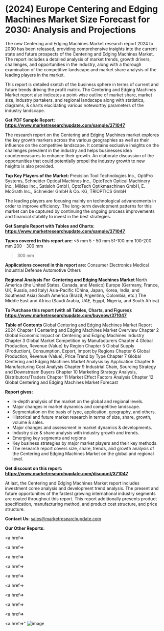 # (2024) Europe Centering and Edging Machines Market Size Forecast for 2030: Analysis and Projections

The new Centering and Edging Machines Market research report 2024 to 2030 has been released, providing comprehensive insights into the current state and future prospects of the Centering and Edging Machines Market. The report includes a detailed analysis of market trends, growth drivers, challenges, and opportunities in the industry, along with a thorough examination of the competitive landscape and market share analysis of the leading players in the market.

This report is detailed sketch of the business sphere in terms of current and future trends driving the profit matrix. The Centering and Edging Machines Market report also indicates a point-wise outline of market share, market size, industry partakers, and regional landscape along with statistics, diagrams, &amp; charts elucidating various noteworthy parameters of the industry landscape.

<strong><b>Get PDF Sample Report: <a href=https://www.marketresearchupdate.com/sample/371047>https://www.marketresearchupdate.com/sample/371047</a></b></strong>

The research report on the Centering and Edging Machines market explores the key growth markers across the various geographies as well as their influence on the competitive landscape. It contains exclusive insights on the challenges prevalent in the industry and helps businesses idea countermeasures to enhance their growth. An elaborate discussion of the opportunities that could potentially propel the industry growth to new heights is also provided.

<strong><b>Top Key Players of the Market:
</b></strong>Precision Tool Technologies Inc., OptiPro Systems, Schneider Optical Machines Inc., OptoTech Optical Machinery Inc., Mildex Inc., Satisloh GmbH, OptoTech Optikmaschinen GmbH, E. McGrath Inc., Schneider GmbH & Co. KG, TRIOPTICS GmbH<strong><b>
</b></strong>

The leading players are focusing mainly on technological advancements in order to improve efficiency. The long-term development patterns for this market can be captured by continuing the ongoing process improvements and financial stability to invest in the best strategies.

<strong><b>Get Sample Report with Tables and Charts: <a href=https://www.marketresearchupdate.com/sample/371047>https://www.marketresearchupdate.com/sample/371047</a></b></strong>

<strong><b>Types covered in this report are:
</b></strong><5 mm
5 - 50 mm
51-100 mm
100-200 mm
200 - 300 mm
>300 mm<strong><b>
</b></strong>

<strong><b>Applications covered in this report are:
</b></strong>Consumer Electronics
Medical
Industrial
Defense
Automotive
Others<strong><b>
</b></strong>

<strong><b>Regional Analysis For  Centering and Edging Machines Market</b></strong><strong><b>
</b></strong>North America (the United States, Canada, and Mexico)
Europe (Germany, France, UK, Russia, and Italy)
Asia-Pacific (China, Japan, Korea, India, and Southeast Asia)
South America (Brazil, Argentina, Colombia, etc.)
The Middle East and Africa (Saudi Arabia, UAE, Egypt, Nigeria, and South Africa)

<strong><b>To Purchase this report (with all Tables, Charts, and Figures): <a href=https://www.marketresearchupdate.com/buynow/371047>https://www.marketresearchupdate.com/buynow/371047</a></b></strong>

<strong><b>Table of Contents</b></strong><strong><b>
</b></strong>Global Centering and Edging Machines Market Report 2024
Chapter 1 Centering and Edging Machines Market Overview
Chapter 2 Global Economic Impact on Centering and Edging Machines Industry
Chapter 3 Global Market Competition by Manufacturers
Chapter 4 Global Production, Revenue (Value) by Region
Chapter 5 Global Supply (Production), Consumption, Export, Import by Regions
Chapter 6 Global Production, Revenue (Value), Price Trend by Type
Chapter 7 Global Centering and Edging Machines Market Analysis by Application
Chapter 8 Manufacturing Cost Analysis
Chapter 9 Industrial Chain, Sourcing Strategy and Downstream Buyers
Chapter 10 Marketing Strategy Analysis, Distributors/Traders
Chapter 11 Market Effect Factors Analysis
Chapter 12 Global Centering and Edging Machines Market Forecast

<strong><b>Report gives:</b></strong>

- In-depth analysis of the market on the global and regional levels.
- Major changes in market dynamics and competitive landscape.
- Segmentation on the basis of type, application, geography, and others.
- Historical and future market research in terms of size, share, growth, volume &amp; sales.
- Major changes and assessment in market dynamics &amp; developments.
- Industry size &amp; share analysis with industry growth and trends.
- Emerging key segments and regions
- Key business strategies by major market players and their key methods.
- The research report covers size, share, trends, and growth analysis of the Centering and Edging Machines Market on the global and regional level.

<strong><b>Get discount on this report: <a href=https://www.marketresearchupdate.com/discount/371047>https://www.marketresearchupdate.com/discount/371047</a></b></strong>

At last, the Centering and Edging Machines Market report includes investment come analysis and development trend analysis. The present and future opportunities of the fastest growing international industry segments are coated throughout this report. This report additionally presents product specification, manufacturing method, and product cost structure, and price structure.

<strong><b>Contact Us:
</b></strong>sales@marketresearchupdate.com

<strong>Our Other Reports:</strong>

<a href=></a>

<a href=></a>

<a href=></a>

<a href=></a>

<a href=></a>

<a href=></a>

<a href=></a>

<a href=></a>

<a href=></a>

<a href=></a>"
![image](https://github.com/Gayatrikarjule/Market-Analysis-360/assets/97346546/88ba6033-4543-475b-aefc-c5d6764bbc9b)
